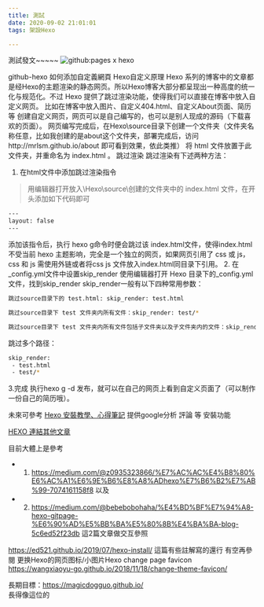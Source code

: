 ```yaml
---
title: 測試
date: 2020-09-02 21:01:01
tags: 架設Hexo

---
```

測試發文~~~~~
![github:pages x hexo](https://cdn0-t17.techbang.com/system/attached_images/2019/07/261667/original/f83071ffb726a0af8c3470cea40cde57.png)

github-hexo 如何添加自定義網頁
Hexo自定义原理
Hexo 系列的博客中的文章都是经Hexo的主题渲染的静态网页。所以Hexo博客大部分都呈现出一种高度的统一化与规范化。不过 Hexo 提供了跳过渲染功能，使得我们可以直接在博客中放入自定义网页。
比如在博客中放入图片、自定义404.html、自定义About页面、简历等
创建自定义网页，网页可以是自己编写的，也可以是别人现成的源码（下载喜欢的页面）。
网页编写完成后，在Hexo\source目录下创建一个文件夹（文件夹名称任意，比如我创建的是about这个文件夹，部署完成后，访问http://mrlsm.github.io/about
即可看到效果，依此类推）
将 html 文件放置于此文件夹，并重命名为 index.html 。
跳过渲染
跳过渲染有下述两种方法：
1. 在html文件中添加跳过渲染指令
> 用编辑器打开放入\Hexo\source\创建的文件夹中的 index.html 文件，在开头添加如下代码即可

``` bash
---
layout: false
---
```
添加该指令后，执行 hexo g命令时便会跳过该 index.html文件，使得index.html不受当前 hexo 主题影响，完全是一个独立的网页，如果网页引用了 css 或 js，css 和 js 需使用外链或者将css js 文件放入index.html同目录下引用。
2. 在_config.yml文件中设置skip_render
使用编辑器打开 Hexo 目录下的_config.yml文件，找到skip_render
skip_render一般有以下四种常用参数：
``` bash
跳过source目录下的 test.html: skip_render: test.html

跳过source目录下 test 文件夹内所有文件：skip_render: test/*

跳过source目录下 test 文件夹内所有文件包括子文件夹以及子文件夹内的文件：skip_render: test/**
```
跳过多个路径：
``` bash
skip_render:
 - test.html
 - test/*
```
3.完成
执行hexo g -d 发布，就可以在自己的网页上看到自定义页面了（可以制作一份自己的简历哦）。

未來可參考
[Hexo 安裝教學、心得筆記](https://wwssllabcd.github.io/blog/2014/12/22/how-to-install-hexo/#%E5%8A%A0%E5%85%A5-Google-Analytics)
提供google分析 評論 等 安裝功能

[HEXO 連結其他文章](https://github.com/iissnan/hexo-theme-next/issues/978)

目前大體上是參考
- 1. https://medium.com/@z0935323866/%E7%AC%AC%E4%B8%80%E6%AC%A1%E6%9E%B6%E8%A8%ADhexo%E7%B6%B2%E7%AB%99-7074161158f8
以及
- 2. https://medium.com/@bebebobohaha/%E4%BD%BF%E7%94%A8-hexo-gitpage-%E6%90%AD%E5%BB%BA%E5%80%8B%E4%BA%BA-blog-5c6ed52f23db
這2篇文章做交互參照

https://ed521.github.io/2019/07/hexo-install/ 這篇有些註解寫的還行 有空再參閱
更换Hexo的网页图标/小图片Hexo change page favicon https://wangxiaoyu-go.github.io/2018/11/18/change-theme-favicon/

長期目標：https://magicdogguo.github.io/  
長得像這位的
